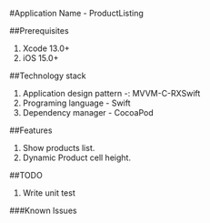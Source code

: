 
#Application Name - ProductListing 

##Prerequisites
1. Xcode 13.0+
2. iOS 15.0+ 

##Technology stack
1. Application design pattern -: MVVM-C-RXSwift
2. Programing language - Swift
3. Dependency manager - CocoaPod 


##Features
1. Show products list.
2. Dynamic Product cell height. 

##TODO
1. Write unit test

###Known Issues
